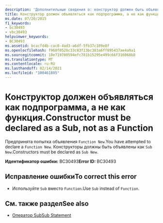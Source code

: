 ```yaml
---
description: 'Дополнительные сведения о: конструктор должен быть объявлен как подпрограмма, а не как функция'
title: Конструктор должен объявляться как подпрограмма, а не как функция.
ms.date: 07/20/2015
f1_keywords:
- bc30493
- vbc30493
helpviewer_keywords:
- BC30493
ms.assetid: bcacfd4b-cac0-4ad3-a6df-5fb37c189e8f
ms.openlocfilehash: f960f0528c33c83f13bc383a6ff895437ae4a9a1
ms.sourcegitcommit: 10e719780594efc781b15295e499c66f316068b8
ms.translationtype: MT
ms.contentlocale: ru-RU
ms.lasthandoff: 02/14/2021
ms.locfileid: "100461805"
---
```

# <a name="constructor-must-be-declared-as-a-sub-not-as-a-function"></a><span data-ttu-id="90b4a-103">Конструктор должен объявляться как подпрограмма, а не как функция.</span><span class="sxs-lookup"><span data-stu-id="90b4a-103">Constructor must be declared as a Sub, not as a Function</span></span>

<span data-ttu-id="90b4a-104">Предпринята попытка объявления `Function New`.</span><span class="sxs-lookup"><span data-stu-id="90b4a-104">You have attempted to declare a `Function New`.</span></span> <span data-ttu-id="90b4a-105">Конструкторы должны быть объявлены как `Sub New`.</span><span class="sxs-lookup"><span data-stu-id="90b4a-105">Constructors must be declared as `Sub New`.</span></span>  
  
 <span data-ttu-id="90b4a-106">**Идентификатор ошибки:** BC30493</span><span class="sxs-lookup"><span data-stu-id="90b4a-106">**Error ID:** BC30493</span></span>  
  
## <a name="to-correct-this-error"></a><span data-ttu-id="90b4a-107">Исправление ошибки</span><span class="sxs-lookup"><span data-stu-id="90b4a-107">To correct this error</span></span>  
  
- <span data-ttu-id="90b4a-108">Используйте `Sub` вместо `Function`.</span><span class="sxs-lookup"><span data-stu-id="90b4a-108">Use `Sub` instead of `Function`.</span></span>  
  
## <a name="see-also"></a><span data-ttu-id="90b4a-109">См. также раздел</span><span class="sxs-lookup"><span data-stu-id="90b4a-109">See also</span></span>

- [<span data-ttu-id="90b4a-110">Оператор Sub</span><span class="sxs-lookup"><span data-stu-id="90b4a-110">Sub Statement</span></span>](../language-reference/statements/sub-statement.md)
